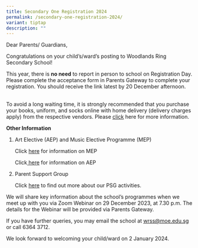 ```yaml
---
title: Secondary One Registration 2024
permalink: /secondary-one-registration-2024/
variant: tiptap
description: ""
---
```

<p>Dear Parents/ Guardians,</p><p>Congratulations on your child’s/ward’s posting to Woodlands Ring Secondary School!</p><p>This year, there is <strong>no need</strong> to report in person to school on Registration Day. Please complete the acceptance form in Parents Gateway to complete your registration. You should receive the link latest by 20 December afternoon.&nbsp;&nbsp;</p><p><br>To avoid a long waiting time, it is strongly recommended that you purchase your books, uniform, and socks online with home delivery (delivery charges apply) from the respective vendors. Please <a href="https://sites.google.com/moe.edu.sg/wrssreg2024/home" rel="noopener noreferrer nofollow" target="_blank"><u>click</u></a> here for more information.</p><p><strong>Other Information</strong></p><ol><li><p>Art Elective (AEP) and Music Elective Programme (MEP)&nbsp;</p><p>Click <a href="https://moe.gov.sg/mep" rel="noopener noreferrer nofollow" target="_blank">here</a> for information on MEP</p><p></p><p>Click<a href="https://moe.gov.sg/aep" rel="noopener noreferrer nofollow" target="_blank"> here</a> for information on AEP</p><p></p></li><li><p>Parent Support Group</p><p>Click <a href="https://www.woodlandsringsec.moe.edu.sg/important-information/partners/psg/" rel="noopener noreferrer nofollow" target="_blank">here</a> to find out more about our PSG activities.</p><p></p></li></ol><p>We will share key information about the school’s programmes when we meet up with you via Zoom&nbsp;Webinar on 29 December 2023, at 7.30 p.m.&nbsp;The details for the Webinar will be provided via Parents Gateway.</p><p>If you have further queries, you may email the school at <a href="mailto:wrss@moe.edu.sg" rel="noopener noreferrer nofollow" target="_blank"><u>wrss@moe.edu.sg</u></a> or call 6364 3712.</p><p>We look forward to welcoming your child/ward on 2 January 2024.<br></p>